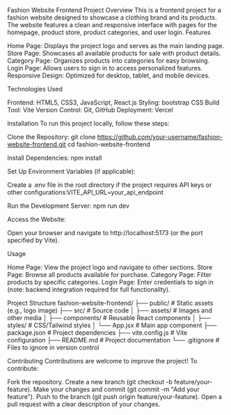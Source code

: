 Fashion Website Frontend Project
Overview
This is a frontend project for a fashion website designed to showcase a clothing brand and its products. The website features a clean and responsive interface with pages for the homepage, product store, product categories, and user login.
Features

Home Page: Displays the project logo and serves as the main landing page.
Store Page: Showcases all available products for sale with product details.
Category Page: Organizes products into categories for easy browsing.
Login Page: Allows users to sign in to access personalized features.
Responsive Design: Optimized for desktop, tablet, and mobile devices.

Technologies Used

Frontend: HTML5, CSS3, JavaScript, React.js
Styling: bootstrap CSS
Build Tool: Vite
Version Control: Git, GitHub
Deployment: Vercel

Installation
To run this project locally, follow these steps:

Clone the Repository:
git clone https://github.com/your-username/fashion-website-frontend.git
cd fashion-website-frontend


Install Dependencies:
npm install


Set Up Environment Variables (if applicable):

Create a .env file in the root directory if the project requires API keys or other configurations:VITE_API_URL=your_api_endpoint




Run the Development Server:
npm run dev


Access the Website:

Open your browser and navigate to http://localhost:5173 (or the port specified by Vite).



Usage

Home Page: View the project logo and navigate to other sections.
Store Page: Browse all products available for purchase.
Category Page: Filter products by specific categories.
Login Page: Enter credentials to sign in (note: backend integration required for full functionality).

Project Structure
fashion-website-frontend/
├── public/               # Static assets (e.g., logo image)
├── src/                  # Source code
│   ├── assets/           # Images and other media
│   ├── components/       # Reusable React components
│   ├── styles/           # CSS/Tailwind styles
│   └── App.jsx           # Main app component
├── package.json          # Project dependencies
├── vite.config.js        # Vite configuration
├── README.md             # Project documentation
└── .gitignore            # Files to ignore in version control

Contributing
Contributions are welcome to improve the project! To contribute:

Fork the repository.
Create a new branch (git checkout -b feature/your-feature).
Make your changes and commit (git commit -m "Add your feature").
Push to the branch (git push origin feature/your-feature).
Open a pull request with a clear description of your changes.
